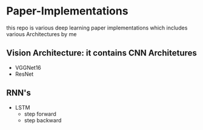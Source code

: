 # Paper-Implementations
this repo is various deep learning paper implementations which includes various Architectures by me

## Vision Architecture: it contains CNN Architetures
 * VGGNet16
 * ResNet
## RNN's
  * LSTM
    - step forward
    - step backward
